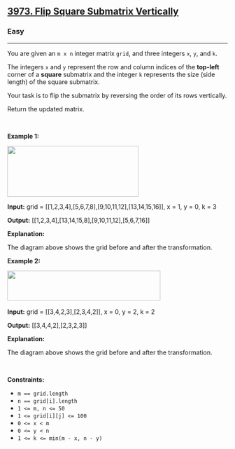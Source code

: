 <h2><a href="https://leetcode.com/problems/flip-square-submatrix-vertically/">3973. Flip Square Submatrix Vertically</a></h2><h3>Easy</h3><hr><p>You are given an <code>m x n</code> integer matrix <code>grid</code>, and three integers <code>x</code>, <code>y</code>, and <code>k</code>.</p>

<p>The integers <code>x</code> and <code>y</code> represent the row and column indices of the <strong>top-left</strong> corner of a <strong>square</strong> submatrix and the integer <code>k</code> represents the size (side length) of the square submatrix.</p>

<p>Your task is to flip the submatrix by reversing the order of its rows vertically.</p>

<p>Return the updated matrix.</p>

<p>&nbsp;</p>
<p><strong class="example">Example 1:</strong></p>
<img alt="" src="https://assets.leetcode.com/uploads/2025/07/20/gridexmdrawio.png" style="width: 300px; height: 116px;" />
<div class="example-block">
<p><strong>Input:</strong> <span class="example-io">grid = </span>[[1,2,3,4],[5,6,7,8],[9,10,11,12],[13,14,15,16]]<span class="example-io">, x = 1, y = 0, k = 3</span></p>

<p><strong>Output:</strong> <span class="example-io">[[1,2,3,4],[13,14,15,8],[9,10,11,12],[5,6,7,16]]</span></p>

<p><strong>Explanation:</strong></p>

<p>The diagram above shows the grid before and after the transformation.</p>
</div>

<p><strong class="example">Example 2:</strong></p>
<img alt="" src="https://assets.leetcode.com/uploads/2025/07/20/gridexm2drawio.png" style="width: 350px; height: 68px;" />​​​​​​​
<div class="example-block">
<p><strong>Input:</strong> <span class="example-io">grid = [[3,4,2,3],[2,3,4,2]], x = 0, y = 2, k = 2</span></p>

<p><strong>Output:</strong> <span class="example-io">[[3,4,4,2],[2,3,2,3]]</span></p>

<p><strong>Explanation:</strong></p>

<p>The diagram above shows the grid before and after the transformation.</p>
</div>

<p>&nbsp;</p>
<p><strong>Constraints:</strong></p>

<ul>
	<li><code>m == grid.length</code></li>
	<li><code>n == grid[i].length</code></li>
	<li><code>1 &lt;= m, n &lt;= 50</code></li>
	<li><code>1 &lt;= grid[i][j] &lt;= 100</code></li>
	<li><code>0 &lt;= x &lt; m</code></li>
	<li><code>0 &lt;= y &lt; n</code></li>
	<li><code>1 &lt;= k &lt;= min(m - x, n - y)</code></li>
</ul>
